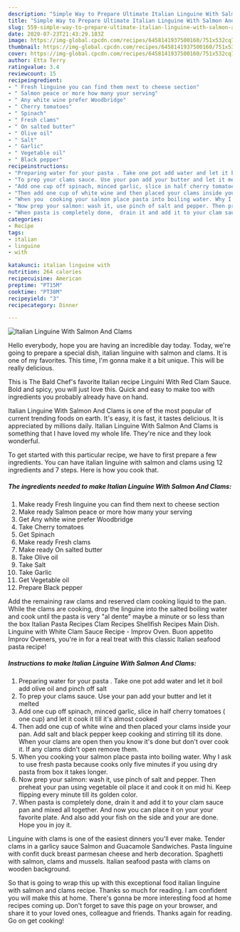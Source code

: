 ```yaml
---
description: "Simple Way to Prepare Ultimate Italian Linguine With Salmon And Clams"
title: "Simple Way to Prepare Ultimate Italian Linguine With Salmon And Clams"
slug: 559-simple-way-to-prepare-ultimate-italian-linguine-with-salmon-and-clams
date: 2020-07-23T21:43:29.183Z
image: https://img-global.cpcdn.com/recipes/6458141937500160/751x532cq70/italian-linguine-with-salmon-and-clams-recipe-main-photo.jpg
thumbnail: https://img-global.cpcdn.com/recipes/6458141937500160/751x532cq70/italian-linguine-with-salmon-and-clams-recipe-main-photo.jpg
cover: https://img-global.cpcdn.com/recipes/6458141937500160/751x532cq70/italian-linguine-with-salmon-and-clams-recipe-main-photo.jpg
author: Etta Terry
ratingvalue: 3.4
reviewcount: 15
recipeingredient:
- " Fresh linguine you can find them next to cheese section"
- " Salmon peace or more how many your serving"
- " Any white wine prefer Woodbridge"
- " Cherry tomatoes"
- " Spinach"
- " Fresh clams"
- " On salted butter"
- " Olive oil"
- " Salt"
- " Garlic"
- " Vegetable oil"
- " Black pepper"
recipeinstructions:
- "Preparing water for your pasta . Take one pot add water and let it boil add olive oil and pinch off salt"
- "To prep your clams sauce. Use your pan add your butter and let it melted"
- "Add one cup off spinach, minced garlic, slice in half cherry tomatoes ( one cup) and let it cook it till it&#39;s almost cooked"
- "Then add one cup of white wine and then placed your clams inside your pan. Add salt and black pepper keep cooking and stirring till its done. When your clams are open then you know it&#39;s done but don&#39;t over cook it. If any clams didn&#39;t open remove them."
- "When you  cooking your salmon place pasta into boiling water. Why I ask to use fresh pasta because cooks only five minutes if you using dry pasta from box it takes longer."
- "Now prep your salmon: wash it, use pinch of salt and pepper. Then preheat your pan using vegetable oil place it and cook it on mid hi. Keep flipping every minute till its golden color."
- "When pasta is completely done,  drain it and add it to your clam sauce pan and mixed all together. And now you can place it on your your favorite plate. And also add your fish on the side and your are done. Hope you in joy it."
categories:
- Recipe
tags:
- italian
- linguine
- with

katakunci: italian linguine with 
nutrition: 264 calories
recipecuisine: American
preptime: "PT15M"
cooktime: "PT38M"
recipeyield: "3"
recipecategory: Dinner

---
```



![Italian Linguine With Salmon And Clams](https://img-global.cpcdn.com/recipes/6458141937500160/751x532cq70/italian-linguine-with-salmon-and-clams-recipe-main-photo.jpg)

Hello everybody, hope you are having an incredible day today. Today, we're going to prepare a special dish, italian linguine with salmon and clams. It is one of my favorites. This time, I'm gonna make it a bit unique. This will be really delicious.

This is The Bald Chef&#39;s favorite Italian recipe Linguini With Red Clam Sauce. Bold and spicy, you will just love this. Quick and easy to make too with ingredients you probably already have on hand.

Italian Linguine With Salmon And Clams is one of the most popular of current trending foods on earth. It's easy, it is fast, it tastes delicious. It is appreciated by millions daily. Italian Linguine With Salmon And Clams is something that I have loved my whole life. They're nice and they look wonderful.


To get started with this particular recipe, we have to first prepare a few ingredients. You can have italian linguine with salmon and clams using 12 ingredients and 7 steps. Here is how you cook that.

<!--inarticleads1-->

##### The ingredients needed to make Italian Linguine With Salmon And Clams:

1. Make ready  Fresh linguine you can find them next to cheese section
1. Make ready  Salmon peace or more how many your serving
1. Get  Any white wine prefer Woodbridge
1. Take  Cherry tomatoes
1. Get  Spinach
1. Make ready  Fresh clams
1. Make ready  On salted butter
1. Take  Olive oil
1. Take  Salt
1. Take  Garlic
1. Get  Vegetable oil
1. Prepare  Black pepper


Add the remaining raw clams and reserved clam cooking liquid to the pan. While the clams are cooking, drop the linguine into the salted boiling water and cook until the pasta is very &#34;al dente&#34; maybe a minute or so less than the box Italian Pasta Recipes Clam Recipes Shellfish Recipes Main Dish. Linguine with White Clam Sauce Recipe - Improv Oven. Buon appetito Improv Oveners, you&#39;re in for a real treat with this classic Italian seafood pasta recipe! 

<!--inarticleads2-->

##### Instructions to make Italian Linguine With Salmon And Clams:

1. Preparing water for your pasta . Take one pot add water and let it boil add olive oil and pinch off salt
1. To prep your clams sauce. Use your pan add your butter and let it melted
1. Add one cup off spinach, minced garlic, slice in half cherry tomatoes ( one cup) and let it cook it till it&#39;s almost cooked
1. Then add one cup of white wine and then placed your clams inside your pan. Add salt and black pepper keep cooking and stirring till its done. When your clams are open then you know it&#39;s done but don&#39;t over cook it. If any clams didn&#39;t open remove them.
1. When you  cooking your salmon place pasta into boiling water. Why I ask to use fresh pasta because cooks only five minutes if you using dry pasta from box it takes longer.
1. Now prep your salmon: wash it, use pinch of salt and pepper. Then preheat your pan using vegetable oil place it and cook it on mid hi. Keep flipping every minute till its golden color.
1. When pasta is completely done,  drain it and add it to your clam sauce pan and mixed all together. And now you can place it on your your favorite plate. And also add your fish on the side and your are done. Hope you in joy it.


Linguine with clams is one of the easiest dinners you&#39;ll ever make. Tender clams in a garlicy sauce Salmon and Guacamole Sandwiches. Pasta linguine with confit duck breast parmesan cheese and herb decoration. Spaghetti with salmon, clams and mussels. Italian seafood pasta with clams on wooden background. 

So that is going to wrap this up with this exceptional food italian linguine with salmon and clams recipe. Thanks so much for reading. I am confident you will make this at home. There's gonna be more interesting food at home recipes coming up. Don't forget to save this page on your browser, and share it to your loved ones, colleague and friends. Thanks again for reading. Go on get cooking!
